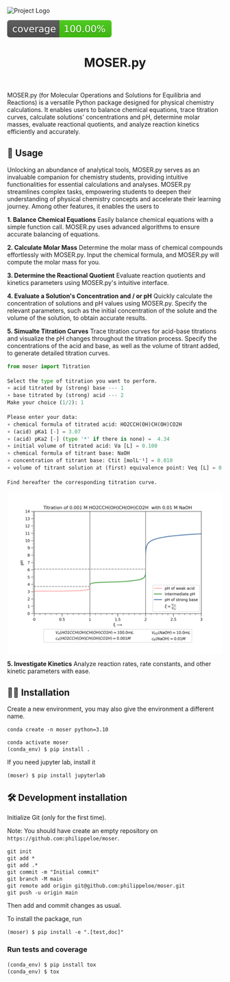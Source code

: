 ![Project Logo](assets/banner2.png)

![Coverage Status](assets/coverage-badge.svg)

<h1 align="center">
MOSER.py
</h1>

<br>

MOSER.py (for Molecular Operations and Solutions for Equilibria and Reactions) is a versatile Python package designed for physical chemistry calculations. It enables users to balance chemical equations, trace titration curves, calculate solutions' concentrations and pH, determine molar masses, evaluate reactional quotients, and analyze reaction kinetics efficiently and accurately.

## 🔬 Usage
Unlocking an abundance of analytical tools, MOSER.py serves as an invaluable companion for chemistry students, providing intuitive functionalities for essential calculations and analyses. MOSER.py streamlines complex tasks, empowering students to deepen their understanding of physical chemistry concepts and accelerate their learning journey. Among other features, it enables the users to

__1. Balance Chemical Equations__
Easily balance chemical equations with a simple function call. MOSER.py uses advanced algorithms to ensure accurate balancing of equations.

__2. Calculate Molar Mass__
Determine the molar mass of chemical compounds effortlessly with MOSER.py. Input the chemical formula, and MOSER.py will compute the molar mass for you.

__3. Determine the Reactional Quotient__
Evaluate reaction quotients and kinetics parameters using MOSER.py's intuitive interface.

__4. Evaluate a Solution's Concentration and / or pH__
Quickly calculate the concentration of solutions and pH values using MOSER.py. Specify the relevant parameters, such as the initial concentration of the solute and the volume of the solution, to obtain accurate results.

__5. Simualte Titration Curves__
Trace titration curves for acid-base titrations and visualize the pH changes throughout the titration process. Specify the concentrations of the acid and base, as well as the volume of titrant added, to generate detailed titration curves.
```python
from moser import Titration

Select the type of titration you want to perform.
∘ acid titrated by (strong) base --- 1
∘ base titrated by (strong) acid --- 2
Make your choice (1/2): 1

Please enter your data:
∘ chemical formula of titrated acid: HO2CCH(OH)CH(OH)CO2H 
∘ (acid) pKa1 [-] = 3.07
∘ (acid) pKa2 [-] (type '*' if there is none) =  4.34
∘ initial volume of titrated acid: Va [L] = 0.100
∘ chemical formula of titrant base: NaOH
∘ concentration of titrant base: Ctit [molL⁻¹] = 0.010
∘ volume of titrant solution at (first) equivalence point: Veq [L] = 0.010

Find hereafter the corresponding titration curve.
```
<p align="center">
    <img src="assets/Tit1.png" alt="Alt Text" width="600" style="display:block; margin:auto;">
</p>

__5. Investigate Kinetics__
Analyze reaction rates, rate constants, and other kinetic parameters with ease.

## 👩‍💻 Installation

Create a new environment, you may also give the environment a different name. 

```
conda create -n moser python=3.10 
```

```
conda activate moser
(conda_env) $ pip install .
```

If you need jupyter lab, install it 

```
(moser) $ pip install jupyterlab
```


## 🛠️ Development installation

Initialize Git (only for the first time). 

Note: You should have create an empty repository on `https://github.com:philippeloe/moser`.

```
git init
git add * 
git add .*
git commit -m "Initial commit" 
git branch -M main
git remote add origin git@github.com:philippeloe/moser.git 
git push -u origin main
```

Then add and commit changes as usual. 

To install the package, run

```
(moser) $ pip install -e ".[test,doc]"
```

### Run tests and coverage

```
(conda_env) $ pip install tox
(conda_env) $ tox
```



